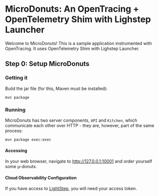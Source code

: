 # MicroDonuts: An OpenTracing + OpenTelemetry Shim with Lighstep Launcher

Welcome to MicroDonuts! This is a sample application instrumented with OpenTracing.
It uses OpenTelemetry Shim with Lighstep Launcher.

## Step 0: Setup MicroDonuts

### Getting it
Build the jar file (for this, Maven must be installed):

```
mvn package
```

### Running

MicroDonuts has two server components, `API` and `Kitchen`, which
communicate each other over HTTP - they are, however, part of
the same process:

```
mvn package exec:exec
```

#### Accessing

In your web browser, navigate to http://127.0.0.1:10001 and order yourself some
µ-donuts.


#### Cloud Observability Configuration

If you have access to [LightStep](https://app.lightstep.com]), you will need your access token. 